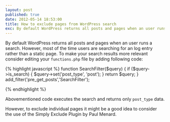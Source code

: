 ```yaml
---
layout: post
published: true
date: 2012-05-14 18:53:00
title: How to exclude pages from WordPress search
exc: By default WordPress returns all posts and pages when an user runs a search. However, most of the time users are searching for an log entry rather than a static page. To make search results more relevant a change in the functions.php is required.
---
```


By default WordPress returns all posts and pages when an user runs a search. However, most of the time users are searching for an log entry rather than a static page. To make your search results more relevant consider editing your `functions.php` file by adding following code:

{% highlight javascript %}
function SearchFilter($query) {
if ($query->is_search) {
$query->set('post_type', 'post');
}
return $query;
}
add_filter('pre_get_posts','SearchFilter');

{% endhighlight %}

Abovementioned code executes the search and returns only `post_type` data.

However, to exclude individual pages it might be a good idea to consider the use of the Simply Exclude Plugin by Paul Menard.